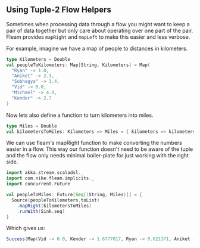 ## Using Tuple-2 Flow Helpers

Sometimes when processing data through a flow you might want to keep a pair of data together but only care about operating
over one part of the pair. Fleam provides `mapRight` and `mapLeft` to make this easier and less verbose.

For example, imagine we have a map of people to distances in kilometers.

```scala
type Kilometers = Double
val peopleToKilometers: Map[String, Kilometers] = Map(
  "Ryan" -> 1.0,
  "Aniket" -> 2.3,
  "Sobhagya" -> 3.4,
  "Vid" -> 0.0,
  "Michael" -> 4.0,
  "Kender" -> 2.7
)
```

Now lets also define a function to turn kilometers into miles.

```scala
type Miles = Double
val kilometersToMiles: Kilometers => Miles = { kilometers => kilometers * 0.621371 }
```

We can use fleam's mapRight function to make converting the numbers easier in a flow. This way our function doesn't
need to be aware of the tuple and the flow only needs minimal boiler-plate for just working with the right side.


```scala
import akka.stream.scaladsl._
import com.nike.fleam.implicits._
import concurrent.Future

val peopleToMiles: Future[Seq[(String, Miles)]] = {
  Source(peopleToKilometers.toList)
    .mapRight(kilometersToMiles)
    .runWith(Sink.seq)
}
```

Which gives us:
```scala
Success(Map(Vid -> 0.0, Kender -> 1.6777017, Ryan -> 0.621371, Aniket -> 1.4291532999999998, Sobhagya -> 2.1126614, Michael -> 2.485484))
```
